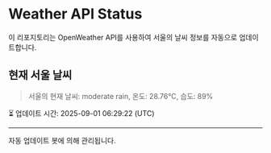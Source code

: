 
# Weather API Status

이 리포지토리는 OpenWeather API를 사용하여 서울의 날씨 정보를 자동으로 업데이트합니다.

## 현재 서울 날씨
> 서울의 현재 날씨: moderate rain, 온도: 28.76°C, 습도: 89%

⏳ 업데이트 시간: 2025-09-01 06:29:22 (UTC)

---
자동 업데이트 봇에 의해 관리됩니다.
